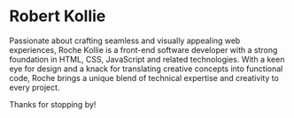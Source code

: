 # Robert Kollie

Passionate about crafting seamless and visually appealing web experiences, Roche Kollie is a front-end software developer with a strong foundation in HTML, CSS, JavaScript and related technologies. With a keen eye for design and a knack for translating creative concepts into functional code, Roche brings a unique blend of technical expertise and creativity to every project.

Thanks for stopping by!



